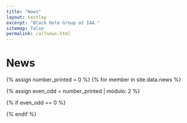 ```yaml
---
title: "News"
layout: textlay
excerpt: "Black Hole Group at IAA."
sitemap: false
permalink: /allnews.html
---
```


# News

{% assign number_printed = 0 %}
{% for member in site.data.news %}

{% assign even_odd = number_printed | modulo: 2 %}

{% if even_odd == 0 %}
<div class="row">
{% endif %}

<!--
{% for article in site.data.news %}
<p>{{ article.date }} <br>
<em>{{ article.headline }}</em></p>
{% endfor %}
-->
